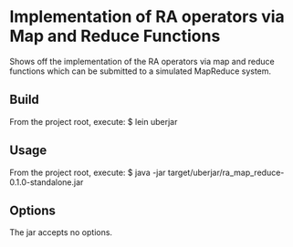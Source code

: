 # Implementation of RA operators via Map and Reduce Functions

Shows off the implementation of the RA operators via map and reduce functions which can
be submitted to a simulated MapReduce system.

## Build

From the project root, execute:
     $ lein uberjar

## Usage

From the project root, execute:
    $ java -jar target/uberjar/ra_map_reduce-0.1.0-standalone.jar

## Options

The jar accepts no options.
